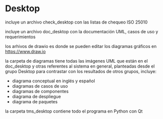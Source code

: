 # Desktop

incluye un archivo check_desktop con las listas de chequeo ISO 25010

incluye un archivo doc_desktop con la documentación UML, casos de uso y requerimientos

los arhivos de drawio es donde se pueden editar los diagramas gráficos en https://www.draw.io

la carpeta de diagramas tiene todas las imágenes UML que están en el doc_desktop y otras referentes al sistema en general, planteadas desde el grupo Desktop para contrastar con los resultados de otros grupos, incluye:

- diagrama conceptual en inglés y español
- diagramas de casos de uso
- diagramas de componentes
- diagrama de despliegue
- diagrama de paquetes

la carpeta tms_desktop contiene todo el programa en Python con Qt
